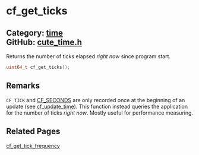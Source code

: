 [//]: # (This file is automatically generated by Cute Framework's docs parser.)
[//]: # (Do not edit this file by hand!)
[//]: # (See: https://github.com/RandyGaul/cute_framework/blob/master/samples/docs_parser.cpp)
[](../header.md ':include')

# cf_get_ticks

Category: [time](/api_reference?id=time)  
GitHub: [cute_time.h](https://github.com/RandyGaul/cute_framework/blob/master/include/cute_time.h)  
---

Returns the number of ticks elapsed _right now_ since program start.

```cpp
uint64_t cf_get_ticks();
```

## Remarks

`CF_TICK` and [CF_SECONDS](/time/cf_seconds.md) are only recorded once at the beginning of an update (see [cf_update_time](/time/cf_update_time.md)). This function instead
queries the application for the number of ticks _right now_. Mostly useful for performance measuring.

## Related Pages

[cf_get_tick_frequency](/time/cf_get_tick_frequency.md)  
